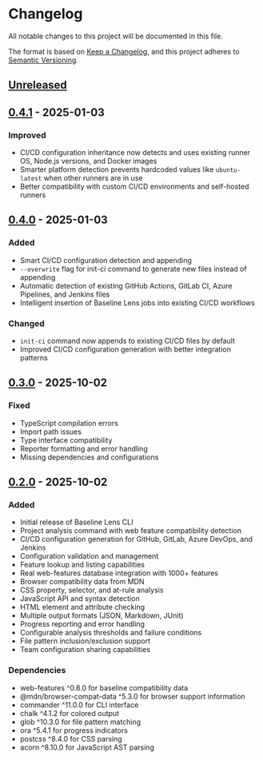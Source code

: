 # Changelog

All notable changes to this project will be documented in this file.

The format is based on [Keep a Changelog](https://keepachangelog.com/en/1.0.0/),
and this project adheres to [Semantic Versioning](https://semver.org/spec/v2.0.0.html).

## [Unreleased]

## [0.4.1] - 2025-01-03

### Improved
- CI/CD configuration inheritance now detects and uses existing runner OS, Node.js versions, and Docker images
- Smarter platform detection prevents hardcoded values like `ubuntu-latest` when other runners are in use
- Better compatibility with custom CI/CD environments and self-hosted runners

## [0.4.0] - 2025-01-03

### Added
- Smart CI/CD configuration detection and appending
- `--overwrite` flag for init-ci command to generate new files instead of appending
- Automatic detection of existing GitHub Actions, GitLab CI, Azure Pipelines, and Jenkins files
- Intelligent insertion of Baseline Lens jobs into existing CI/CD workflows

### Changed
- `init-ci` command now appends to existing CI/CD files by default
- Improved CI/CD configuration generation with better integration patterns

## [0.3.0] - 2025-10-02

### Fixed
- TypeScript compilation errors
- Import path issues
- Type interface compatibility
- Reporter formatting and error handling
- Missing dependencies and configurations

## [0.2.0] - 2025-10-02

### Added
- Initial release of Baseline Lens CLI
- Project analysis command with web feature compatibility detection
- CI/CD configuration generation for GitHub, GitLab, Azure DevOps, and Jenkins
- Configuration validation and management
- Feature lookup and listing capabilities
- Real web-features database integration with 1000+ features
- Browser compatibility data from MDN
- CSS property, selector, and at-rule analysis
- JavaScript API and syntax detection
- HTML element and attribute checking
- Multiple output formats (JSON, Markdown, JUnit)
- Progress reporting and error handling
- Configurable analysis thresholds and failure conditions
- File pattern inclusion/exclusion support
- Team configuration sharing capabilities

### Dependencies
- web-features ^0.8.0 for baseline compatibility data
- @mdn/browser-compat-data ^5.3.0 for browser support information
- commander ^11.0.0 for CLI interface
- chalk ^4.1.2 for colored output
- glob ^10.3.0 for file pattern matching
- ora ^5.4.1 for progress indicators
- postcss ^8.4.0 for CSS parsing
- acorn ^8.10.0 for JavaScript AST parsing

[Unreleased]: https://github.com/kwesinavilot/baseline-lens-cli/compare/v0.4.1...HEAD
[0.4.1]: https://github.com/kwesinavilot/baseline-lens-cli/compare/v0.4.0...v0.4.1
[0.4.0]: https://github.com/kwesinavilot/baseline-lens-cli/compare/v0.3.0...v0.4.0
[0.3.0]: https://github.com/kwesinavilot/baseline-lens-cli/releases/tag/v0.3.0
[0.2.0]: https://github.com/kwesinavilot/baseline-lens-cli/releases/tag/v0.2.0